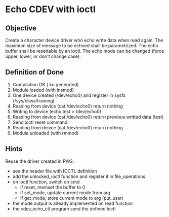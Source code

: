# Echo CDEV with ioctl

## Objective

Create a character device driver who echo write data when read again.
The maximum size of message to be echoed shall be parametrized.
The echo buffer shall be resettable by an ioctl.
The echo mode can be changed (force upper, lower, or don't change case).

## Definition of Done

1. Compilation OK (.ko generated)
2. Module loaded (with insmod)
3. One device created (/dev/echo0) and register in sysfs (/sys/class/training)
4. Reading from device (cat /dev/echo0) return nothing
5. Writing to device (echo test > /dev/echo0)
6. Reading from device (cat /dev/echo0) return previous writted data (test)
7. Send ioctl reset command
8. Reading from deivce (cat /dev/echo0) return nothing
9. Module unloaded (with rmmod)

## Hints

Reuse the driver created in PW2.
- see the header file with IOCTL definition
- add the unlocked_ioctl function and register it in file_operations
- on ioctl function, switch on cmd
  - if reset, memset the buffer to 0
  - if set_mode, update current mode from arg
  - if get_mode, store current mode to arg (put_user)
- the mode output is already implemented on read function
- the cdev_echo_ctl program send the defined ioctl
